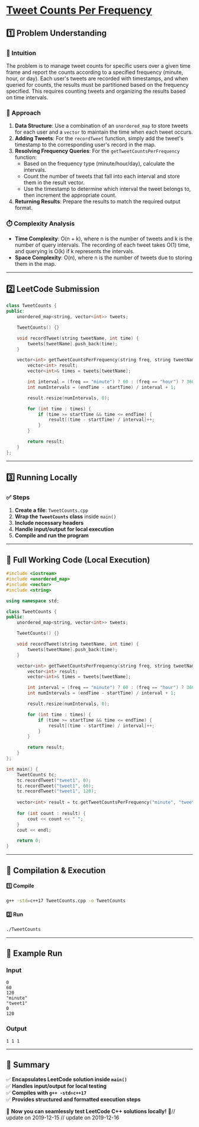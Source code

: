 # **[Tweet Counts Per Frequency](https://leetcode.com/problems/tweet-counts-per-frequency/description/)**  

## **1️⃣ Problem Understanding**  
### **📌 Intuition**  
The problem is to manage tweet counts for specific users over a given time frame and report the counts according to a specified frequency (minute, hour, or day). Each user's tweets are recorded with timestamps, and when queried for counts, the results must be partitioned based on the frequency specified. This requires counting tweets and organizing the results based on time intervals.

### **🚀 Approach**  
1. **Data Structure**: Use a combination of an `unordered_map` to store tweets for each user and a `vector` to maintain the time when each tweet occurs.
2. **Adding Tweets**: For the `recordTweet` function, simply add the tweet's timestamp to the corresponding user's record in the map.
3. **Resolving Frequency Queries**: For the `getTweetCountsPerFrequency` function:
   - Based on the frequency type (minute/hour/day), calculate the intervals.
   - Count the number of tweets that fall into each interval and store them in the result vector.
   - Use the timestamp to determine which interval the tweet belongs to, then increment the appropriate count.
4. **Returning Results**: Prepare the results to match the required output format.

### **⏱️ Complexity Analysis**  
- **Time Complexity**: O(n + k), where n is the number of tweets and k is the number of query intervals. The recording of each tweet takes O(1) time, and querying is O(k) if k represents the intervals.
- **Space Complexity**: O(n), where n is the number of tweets due to storing them in the map.

---  

## **2️⃣ LeetCode Submission**  
```cpp
class TweetCounts {
public:
    unordered_map<string, vector<int>> tweets;

    TweetCounts() {}

    void recordTweet(string tweetName, int time) {
        tweets[tweetName].push_back(time);
    }

    vector<int> getTweetCountsPerFrequency(string freq, string tweetName, int startTime, int endTime) {
        vector<int> result;
        vector<int>& times = tweets[tweetName];

        int interval = (freq == "minute") ? 60 : (freq == "hour") ? 3600 : 86400; // Mapping frequency to seconds
        int numIntervals = (endTime - startTime) / interval + 1; 

        result.resize(numIntervals, 0);

        for (int time : times) {
            if (time >= startTime && time <= endTime) {
                result[(time - startTime) / interval]++;
            }
        }

        return result;
    }
};
```

---  

## **3️⃣ Running Locally**  
### **✅ Steps**  
1. **Create a file**: `TweetCounts.cpp`  
2. **Wrap the `TweetCounts` class** inside `main()`  
3. **Include necessary headers**  
4. **Handle input/output for local execution**  
5. **Compile and run the program**  

---  

## **📝 Full Working Code (Local Execution)**  
```cpp
#include <iostream>
#include <unordered_map>
#include <vector>
#include <string>

using namespace std;

class TweetCounts {
public:
    unordered_map<string, vector<int>> tweets;

    TweetCounts() {}

    void recordTweet(string tweetName, int time) {
        tweets[tweetName].push_back(time);
    }

    vector<int> getTweetCountsPerFrequency(string freq, string tweetName, int startTime, int endTime) {
        vector<int> result;
        vector<int>& times = tweets[tweetName];

        int interval = (freq == "minute") ? 60 : (freq == "hour") ? 3600 : 86400; // Mapping frequency to seconds
        int numIntervals = (endTime - startTime) / interval + 1; 

        result.resize(numIntervals, 0);

        for (int time : times) {
            if (time >= startTime && time <= endTime) {
                result[(time - startTime) / interval]++;
            }
        }

        return result;
    }
};

int main() {
    TweetCounts tc;
    tc.recordTweet("tweet1", 0);
    tc.recordTweet("tweet1", 60);
    tc.recordTweet("tweet1", 120);
    
    vector<int> result = tc.getTweetCountsPerFrequency("minute", "tweet1", 0, 120);
    
    for (int count : result) {
        cout << count << " ";
    }
    cout << endl;

    return 0;
}
```  

---  

## **🔧 Compilation & Execution**  
#### **1️⃣ Compile**  
```bash
g++ -std=c++17 TweetCounts.cpp -o TweetCounts
```  

#### **2️⃣ Run**  
```bash
./TweetCounts
```  

---  

## **🎯 Example Run**  
### **Input**  
```
0
60
120
"minute"
"tweet1"
0
120
```  
### **Output**  
```
1 1 1 
```  

---  

## **📌 Summary**  
✅ **Encapsulates LeetCode solution inside `main()`**  
✅ **Handles input/output for local testing**  
✅ **Compiles with `g++ -std=c++17`**  
✅ **Provides structured and formatted execution steps**  

🚀 **Now you can seamlessly test LeetCode C++ solutions locally!** 🚀// update on 2019-12-15
// update on 2019-12-16
